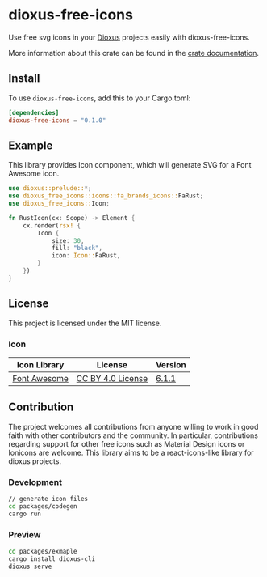 # dioxus-free-icons

Use free svg icons in your [Dioxus](https://dioxuslabs.com/) projects easily with dioxus-free-icons.

More information about this crate can be found in the [crate documentation]().

## Install

To use `dioxus-free-icons`, add this to your Cargo.toml:

```toml
[dependencies]
dioxus-free-icons = "0.1.0"
```

## Example

This library provides Icon component, which will generate SVG for a Font Awesome icon.

```rust
use dioxus::prelude::*;
use dioxus_free_icons::icons::fa_brands_icons::FaRust;
use dioxus_free_icons::Icon;

fn RustIcon(cx: Scope) -> Element {
    cx.render(rsx! {
        Icon {
            size: 30,
            fill: "black",
            icon: Icon::FaRust,
        }
    })
}
```

## License

This project is licensed under the MIT license.

### Icon

Icon Library|License|Version
---|---|---
[Font Awesome](https://fontawesome.com/)|[CC BY 4.0 License](https://creativecommons.org/licenses/by/4.0/)| [6.1.1](https://github.com/FortAwesome/Font-Awesome/tree/b452a2c086a5e3f319df61b1ce1db7d8e1ad2b7c)

## Contribution

The project welcomes all contributions from anyone willing to work in good faith with other contributors and the community. 
In particular, contributions regarding support for other free icons such as Material Design icons or Ionicons are welcome. 
This library aims to be a react-icons-like library for dioxus projects.

### Development

```sh
// generate icon files
cd packages/codegen
cargo run
```

### Preview

```sh
cd packages/exmaple
cargo install dioxus-cli
dioxus serve
```
